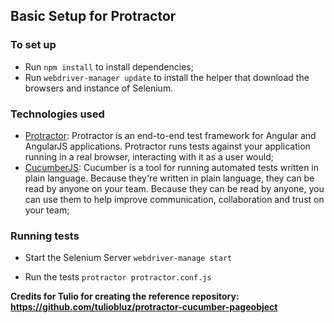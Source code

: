 ## Basic Setup for Protractor

### To set up

- Run ```npm install``` to install dependencies;
- Run ```webdriver-manager update``` to install the helper that download the browsers and instance of Selenium.

### Technologies used

* [Protractor](https://www.protractortest.org/#/): Protractor is an end-to-end test framework for Angular and AngularJS applications. Protractor runs tests against your application running in a real browser, interacting with it as a user would;
* [CucumberJS](https://github.com/cucumber/cucumber-js): Cucumber is a tool for running automated tests written in plain language. Because they're written in plain language, they can be read by anyone on your team. Because they can be read by anyone, you can use them to help improve communication, collaboration and trust on your team;

### Running tests

- Start the Selenium Server ```webdriver-manage start```

- Run the tests ```protractor protractor.conf.js```


__Credits for Tulio for creating the reference repository: https://github.com/tuliobluz/protractor-cucumber-pageobject__
